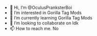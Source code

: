 - 👋 Hi, I’m @OculusPranksterBoi
- 👀 I’m interested in Gorilla Tag Mods
- 🌱 I’m currently learning Gorilla Tag Mods
- 💞️ I’m looking to collaborate on Idk
- 📫 How to reach me. No

<!---
OculusPranksterBoi/OculusPranksterBoi is a ✨ special ✨ repository because its `README.md` (this file) appears on your GitHub profile.
You can click the Preview link to take a look at your changes.
--->
